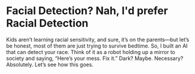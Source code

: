 # Facial Detection? Nah, I'd prefer Racial Detection

Kids aren’t learning racial sensitivity, and sure, it’s on the parents—but let’s be honest, most of them are just trying to survive bedtime. So, I built an AI that can detect your race. Think of it as a robot holding up a mirror to society and saying, “Here’s your mess. Fix it.” Dark? Maybe. Necessary? Absolutely. Let’s see how this goes.